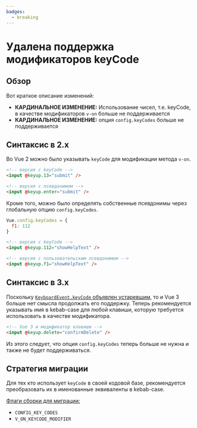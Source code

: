 ```yaml
---
badges:
  - breaking
---
```


# Удалена поддержка модификаторов keyCode <MigrationBadges :badges="$frontmatter.badges" />

## Обзор

Вот краткое описание изменений:

- **КАРДИНАЛЬНОЕ ИЗМЕНЕНИЕ:** Использование чисел, т.е. keyCode, в качестве модификаторов `v-on` больше не поддерживается
- **КАРДИНАЛЬНОЕ ИЗМЕНЕНИЕ:** опция `config.keyCodes` больше не поддерживается

## Синтаксис в 2.x

Во Vue 2 можно было указывать `keyCode` для модификации метода `v-on`.

```html
<!-- версия с keyCode -->
<input @keyup.13="submit" />

<!-- версия с псевдонимом -->
<input @keyup.enter="submit" />
```

Кроме того, можно было определять собственные псевдонимы через глобальную опцию `config.keyCodes`.

```js
Vue.config.keyCodes = {
  f1: 112
}
```

```html
<!-- версия с keyCode -->
<input @keyup.112="showHelpText" />

<!-- версия с пользовательским псевдонимом -->
<input @keyup.f1="showHelpText" />
```

## Синтаксис в 3.x

Поскольку [`KeyboardEvent.keyCode` объявлен устаревшим](https://developer.mozilla.org/en-US/docs/Web/API/KeyboardEvent/keyCode), то и Vue 3 больше нет смысла продолжать его поддержку. Теперь рекомендуется указывать имя в kebab-case для любой клавиши, которую требуется использовать в качестве модификатора.

```html
<!-- Vue 3 и модификатор клавиши -->
<input @keyup.delete="confirmDelete" />
```

Из этого следует, что опция `config.keyCodes` теперь больше не нужна и также не будет поддерживаться.

## Стратегия миграции

Для тех кто использует `keyCode` в своей кодовой базе, рекомендуется преобразовать их в именованные эквиваленты в kebab-case.

[Флаги сборки для миграции:](migration-build.md#конфигурация-совместимости)

- `CONFIG_KEY_CODES`
- `V_ON_KEYCODE_MODIFIER`
